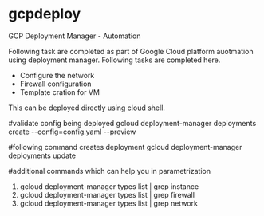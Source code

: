 # gcpdeploy
GCP Deployment Manager - Automation

Following task are completed as part of Google Cloud platform auotmation using deployment manager.
Following tasks are completed here.

- Configure the network
- Firewall configuration 
- Template cration for VM

This can be deployed directly using cloud shell.

#validate config being deployed
gcloud deployment-manager deployments create <name> --config=config.yaml --preview

#following command creates deployment
gcloud deployment-manager deployments update <name> 
  
#additional commands which can help you in parametrization

1. gcloud deployment-manager types list | grep instance
2. gcloud deployment-manager types list | grep firewall
3. gcloud deployment-manager types list | grep network
